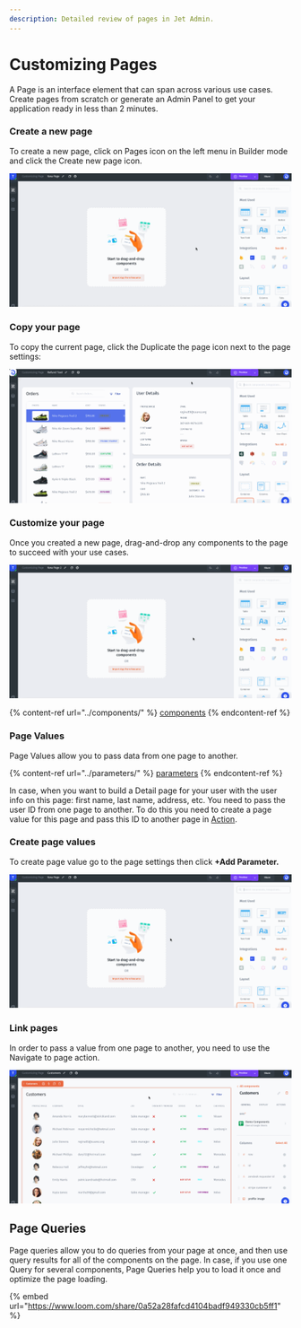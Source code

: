 ```yaml
---
description: Detailed review of pages in Jet Admin.
---
```


# Customizing Pages

A Page is an interface element that can span across various use cases. Create pages from scratch or generate an Admin Panel to get your application ready in less than 2 minutes.

### Create a new page

To create a new page, click on Pages icon on the left menu in Builder mode and click the Create new page icon.

![](../../.gitbook/assets/testgif22.gif)

### Copy your page

To copy the current page, click the Duplicate the page icon next to the page settings:

![](../../.gitbook/assets/testgif72.gif)

### Customize your page

Once you created a new page, drag-and-drop any components to the page to succeed with your use cases.

![](../../.gitbook/assets/testgif23.gif)

{% content-ref url="../components/" %}
[components](../components/)
{% endcontent-ref %}

### Page Values

Page Values allow you to pass data from one page to another.&#x20;

{% content-ref url="../parameters/" %}
[parameters](../parameters/)
{% endcontent-ref %}

In case, when you want to build a Detail page for your user with the user info on this page: first name, last name, address, etc. You need to pass the user ID from one page to another. To do this you need to create a page value for this page and pass this ID to another page in [Action](actions.md).&#x20;

### Create page values

To create page value go to the page settings then click **+Add Parameter.**

![](../../.gitbook/assets/testgif24.gif)

### Link pages

In order to pass a value from one page to another, you need to use the Navigate to page action.

![](../../.gitbook/assets/testgif25.gif)

## Page Queries

Page queries allow you to do queries from your page at once, and then use query results for all of the components on the page. In case, if you use one Query for several components, Page Queries help you to load it once and optimize the page loading.

{% embed url="https://www.loom.com/share/0a52a28fafcd4104badf949330cb5ff1" %}

